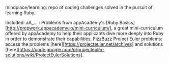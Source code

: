 mindplace/learning: 
repo of coding challenges solved in the pursuit of learning Ruby.

Included:
aA_... : Problems from appAcademy's [Ruby Basics][http://prepwork.appacademy.io/mini-curriculum/], a great mini-curriculum offered by appAcademy to help their applicants dive more deeply into Ruby in order to demonstrate their capabilities. 
FizzBuzz
Project Euler problems: access the problems [here][https://projecteuler.net/archives] and solutions [here][https://code.google.com/p/projecteuler-solutions/wiki/ProjectEulerSolutions].
